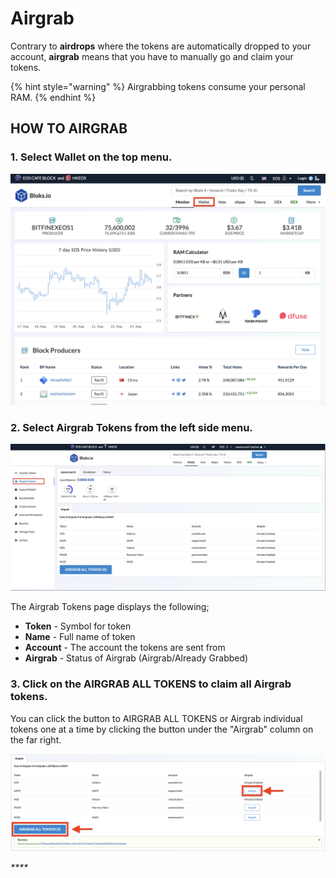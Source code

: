 # Airgrab

Contrary to **airdrops** where the tokens are automatically dropped to your account, **airgrab** means that you have to manually go and claim your tokens.

{% hint style="warning" %}
Airgrabbing tokens consume your personal RAM. 
{% endhint %}

## HOW TO AIRGRAB

### 1. Select **Wallet** on the top menu.

![](../.gitbook/assets/image%20%28116%29.png)

### 2. Select **Airgrab Tokens** from the left side menu.

![](../.gitbook/assets/image%20%2879%29.png)

The Airgrab Tokens page displays the following;

* **Token** - Symbol for token
* **Name** - Full name of token
* **Account** - The account the tokens are sent from
* **Airgrab** - Status of Airgrab \(Airgrab/Already Grabbed\)

### 3. Click on the AIRGRAB ALL TOKENS to claim all Airgrab tokens.

You can click the button to AIRGRAB ALL TOKENS or Airgrab individual tokens one at a time by clicking the button under the "Airgrab" column on the far right. 

![](../.gitbook/assets/image%20%2813%29.png)

_\*\*\*\*_

